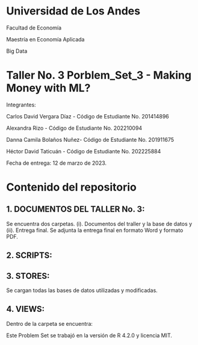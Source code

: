 # Universidad de Los Andes

Facultad de Economía

Maestría en Economía Aplicada

Big Data

# Taller No. 3 Porblem_Set_3 - Making Money with ML?

Integrantes: 

Carlos David Vergara Díaz -
Código de Estudiante No. 201414896

Alexandra Rizo - 
Código de Estudiante No. 202210094

Danna Camila Bolaños Nuñez- 
Código de Estudiante No. 201911675

Héctor David Taticuán - 
Código de Estudiante No. 202225884

Fecha de entrega: 12 de marzo de 2023. 

# Contenido del repositorio

## 1. DOCUMENTOS DEL TALLER No. 3:

Se encuentra dos carpetas. (i). Documentos del traller y la base de datos y (ii). Entrega final. Se adjunta la entrega final en formato Word y formato PDF. 

## 2. SCRIPTS:



## 3. STORES:

Se cargan todas las bases de datos utilizadas y modificadas. 

## 4. VIEWS:

Dentro de la carpeta se encuentra: 

 

Este Problem Set se trabajó en la versión de R 4.2.0 y licencia MIT. 
